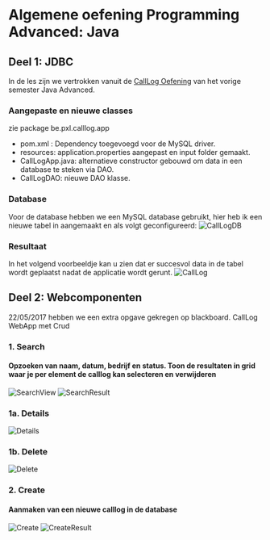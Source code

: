 # Algemene oefening Programming Advanced: Java

## Deel 1: JDBC 
In de les zijn we vertrokken vanuit de  [CallLog Oefening](https://github.com/BartClijsnerPXL/PxlJavaAdvanced-CallLog/tree/multithreading) van het vorige semester Java Advanced.

### Aangepaste en nieuwe classes

zie package be.pxl.calllog.app 

 - pom.xml : Dependency toegevoegd voor de MySQL driver.
 - resources: application.properties aangepast en input folder gemaakt.
 - CallLogApp.java: alternatieve constructor gebouwd om data in een database te steken via DAO.
 - CallLogDAO: nieuwe DAO klasse.
 
### Database
 Voor de database hebben we een MySQL database gebruikt, hier heb ik een nieuwe tabel in aangemaakt en als volgt geconfigureerd:
 ![CallLogDB](http://imgur.com/GJ84V47.jpg)

### Resultaat
In het volgend voorbeeldje kan u zien dat er succesvol data in de tabel wordt geplaatst nadat de applicatie wordt gerunt.
![CallLog](http://imgur.com/P5aivWf.jpg)

## Deel 2: Webcomponenten
22/05/2017 hebben we een extra opgave gekregen op blackboard.
CallLog WebApp met Crud

### 1. Search
#### Opzoeken van naam, datum, bedrijf en status. Toon de resultaten in grid waar je per element de calllog kan selecteren en verwijderen
![SearchView](http://imgur.com/oisg3q5.jpg)
![SearchResult](http://imgur.com/P9Ajh0Y.jpg)

### 1a. Details
![Details](http://imgur.com/bGSiPZF.jpg)

### 1b. Delete
![Delete](http://imgur.com/07EXjz5.jpg)

### 2. Create
#### Aanmaken van een nieuwe calllog in de database
![Create](http://imgur.com/j0hlHG1.jpg)
![CreateResult](http://imgur.com/JLymYO4.jpg)
 






